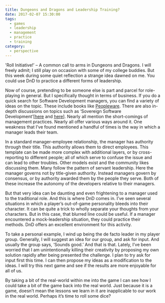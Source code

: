 ```yaml
---
title: Dungeons and Dragons and Leadership Training?
date: 2017-02-07 15:30:00
tags:
  - games
  - leadership
  - management
  - practice
  - training
category:
  - perspective
---
```


'Roll Initiative!’ – A common call to arms in Dungeons and Dragons. I will freely admit; I still play on occasion with some of my college buddies. But this week during some quiet reflection a strange idea dawned on me. You could use DnD to practice a different forms of leadership.

Now of course, pretending to be someone else is part and parcel for role-playing in general. But I specifically thought in terms of business. If you do a quick search for Software Development managers, you can find a variety of ideas on the topic. These include books like [Peopleware](https://www.amazon.com/Peopleware-Productive-Projects-Teams-Second/dp/0932633439). There are also in-depth discussions on topics such as ‘Sovereign Software Development’[[here](https://top.fse.guru/the-civilized-alternative-to-agile-tribalism-4c60d01428c0#.3m4tg0ivh) and [here](https://medium.com/@bryanedds/an-unexpected-inquisition-c4776bdedbb8#.ayu1jea40)]. Nearly all mention the short-comings of management practices. Nearly all offer various ways around it. One weakness that I’ve found mentioned a handful of times is the way in which a manager leads their team.

In a standard manager-employee relationship, the manager has authority through their title. This authority allows them to direct employees. This template can be made more complex with additional layers, or by cross-reporting to different people; all of which serve to confuse the issue and can lead to other troubles. Other models exist and the community likes discussing them. Many follow the pattern of servant leadership. Here the manager governs not by title-given authority. Instead managers govern by consensus, or by authority awarded them by the people they serve. Both of these increase the autonomy of the developers relative to their managers.

But that very idea can be daunting and even frightening to a manager used to the traditional role. And this is where DnD comes in. I’ve seen several situations in which a player’s out-of-game personality bleeds into their character. It can be quite a trick to wholly separate your thoughts from your characters. But in this case, that blurred line could be useful. If a manager encountered a mock-leadership situation, they could practice their methods. DnD offers an excellent environment for this activity.

To take a personal example, I wind up being the de facto leader in my player group. Generally, I will suggest an idea for our group, and ask for input. And usually the group says, ‘Sounds good.’ And that is that. Lately, I’ve been worried that I am unintentionally killing their creativity by proposing my own solution rapidly after being presented the challenge. I plan to try ask for input first this time. I can then propose my ideas as a modification to the ideas. I will try this next game and see if the results are more enjoyable for all of us.

By taking a bit of the real-world within me into the game I can see how I could take a bit of the game back into the real world. Just because it is a game, doesn’t mean the lessons we learn in it are inapplicable to our work in the real world. Perhaps it’s time to roll some dice?
